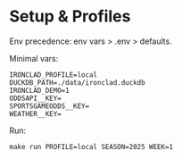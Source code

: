 
# Setup & Profiles
Env precedence: env vars > .env > defaults.

Minimal vars:
```
IRONCLAD_PROFILE=local
DUCKDB_PATH=./data/ironclad.duckdb
IRONCLAD_DEMO=1
ODDSAPI__KEY=
SPORTSGAMEODDS__KEY=
WEATHER__KEY=
```

Run:
```
make run PROFILE=local SEASON=2025 WEEK=1
```
